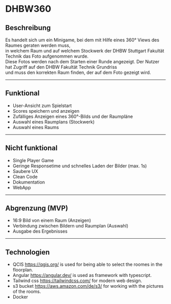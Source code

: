 # DHBW360

## Beschreibung
Es handelt sich um ein Minigame, bei dem mit Hilfe eines 360° Views des Raumes geraten werden muss,  
in welchem Raum und auf welchem Stockwerk der DHBW Stuttgart Fakultät Technik das Foto aufgenommen wurde.  
Diese Fotos werden nach dem Starten einer Runde angezeigt. Der Nutzer hat Zugriff auf den DHBW Fakultät Technik Grundriss  
und muss den korrekten Raum finden, der auf dem Foto gezeigt wird.

---

## Funktional
- User-Ansicht zum Spielstart
- Scores speichern und anzeigen
- Zufälliges Anzeigen eines 360°-Bilds und der Raumpläne
- Auswahl eines Raumplans (Stockwerk)
- Auswahl eines Raums

---

## Nicht funktional
- Single Player Game
- Geringe Responsetime und schnelles Laden der Bilder (max. 1s)
- Saubere UX
- Clean Code
- Dokumentation
- WebApp

---

## Abgrenzung (MVP)
- 16:9 Bild von einem Raum (Anzeigen)
- Verbindung zwischen Bildern und Raumplan (Auswahl)
- Ausgabe des Ergebnisses

---

## Technologien
- QCIS https://qgis.org/ is used for being able to select the roomes in the floorplan.
- Angular https://angular.dev/ is used as framework with typescript.
- Tailwind css https://tailwindcss.com/ for modern web design.
- s3 bucket https://aws.amazon.com/de/s3/ for working with the pictures of the rooms.
- Docker
  
